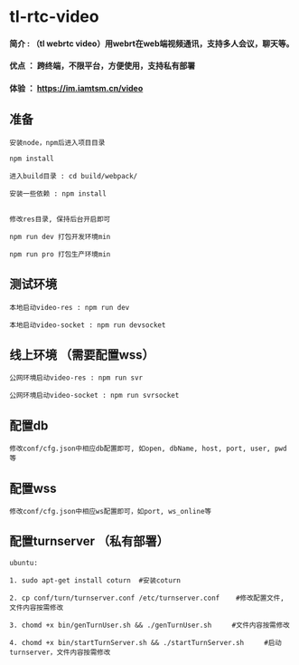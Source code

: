 # tl-rtc-video

#### 简介 : （tl webrtc video）用webrt在web端视频通讯，支持多人会议，聊天等。
#### 优点 ： 跨终端，不限平台，方便使用，支持私有部署
#### 体验 ： https://im.iamtsm.cn/video

## 准备

    安装node，npm后进入项目目录

    npm install

    进入build目录 : cd build/webpack/  

    安装一些依赖 : npm install
    
    
    修改res目录, 保持后台开启即可

    npm run dev 打包开发环境min

    npm run pro 打包生产环境min

## 测试环境 

    本地启动video-res : npm run dev

    本地启动video-socket : npm run devsocket

## 线上环境 （需要配置wss）

    公网环境启动video-res : npm run svr 

    公网环境启动video-socket : npm run svrsocket


## 配置db

    修改conf/cfg.json中相应db配置即可, 如open, dbName, host, port, user, pwd 等


## 配置wss

    修改conf/cfg.json中相应ws配置即可，如port, ws_online等


## 配置turnserver （私有部署）

    ubuntu:

    1. sudo apt-get install coturn  #安装coturn 

    2. cp conf/turn/turnserver.conf /etc/turnserver.conf    #修改配置文件, 文件内容按需修改

    3. chomd +x bin/genTurnUser.sh && ./genTurnUser.sh     #文件内容按需修改

    4. chomd +x bin/startTurnServer.sh && ./startTurnServer.sh     #启动turnserver，文件内容按需修改